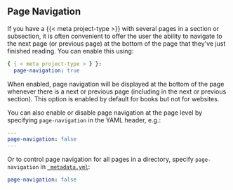 ## Page Navigation

If you have a {{< meta project-type >}} with several pages in a section or subsection, it is often convenient to offer the user the ability to navigate to the next page (or previous page) at the bottom of the page that they've just finished reading. You can enable this using:

```yaml
{ { < meta project-type > } }:
  page-navigation: true
```

When enabled, page navigation will be displayed at the bottom of the page whenever there is a next or previous page (including in the next or previous section). This option is enabled by default for books but not for websites.

You can also enable or disable page navigation at the page level by specifying `page-navigation` in the YAML header, e.g.:

```{.yaml filename="basics.qmd"}
---
page-navigation: false
---
```

Or to control page navigation for all pages in a directory, specify `page-navigation` in [`_metadata.yml`](/docs/projects/quarto-projects.qmd#directory-metadata):

```{.yaml filename="_metadata.yml"}
page-navigation: false
```
